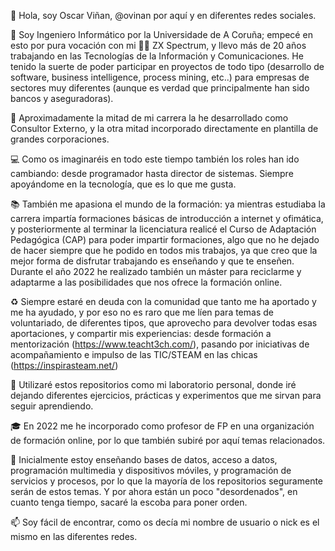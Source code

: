 👋 Hola, soy Oscar Viñan, @ovinan por aquí y en diferentes redes sociales.

👀 Soy Ingeniero Informático por la Universidade de A Coruña; empecé en esto por pura vocación con mi 🏳️‍🌈 ZX Spectrum, y llevo más de 20 años trabajando en 
las Tecnologías de la Información y Comunicaciones. He tenido la suerte de poder participar en proyectos de todo tipo (desarrollo de software, business intelligence, 
process mining, etc..) para empresas de sectores muy diferentes (aunque es verdad que principalmente han sido bancos y aseguradoras).

💼 Aproximadamente la mitad de mi carrera la he desarrollado como Consultor Externo, y la otra mitad incorporado directamente en plantilla de grandes corporaciones.

💻 Como os imaginaréis en todo este tiempo también los roles han ido cambiando: desde programador hasta director de sistemas. Siempre apoyándome en la tecnología,
que es lo que me gusta.

📚 También me apasiona el mundo de la formación: ya mientras estudiaba la carrera impartía formaciones básicas de introducción a internet y ofimática, y posteriormente
al terminar la licenciatura realicé el Curso de Adaptación Pedagógica (CAP) para poder impartir formaciones, algo que no he dejado de hacer siempre que he podido en 
todos mis trabajos, ya que creo que la mejor forma de disfrutar trabajando es enseñando y que te enseñen.
Durante el año 2022 he realizado también un máster para reciclarme y adaptarme a las posibilidades que nos ofrece la formación online.

♻️ Siempre estaré en deuda con la comunidad que tanto me ha aportado y me ha ayudado, y por eso no es raro que me líen para temas de voluntariado, de diferentes tipos, que aprovecho para devolver todas esas aportaciones, y compartir mis experiencias: desde formación a mentorización (https://www.teacht3ch.com/), pasando por iniciativas de acompañamiento e impulso de las TIC/STEAM en las chicas (https://inspirasteam.net/)

🧪 Utilizaré estos repositorios como mi laboratorio personal, donde iré dejando diferentes ejercicios, prácticas y experimentos que me sirvan para seguir aprendiendo. 

🎓 En 2022 me he incorporado como profesor de FP en una organización de formación online, por lo que también subiré por aquí temas relacionados.

🧰 Inicialmente estoy enseñando bases de datos, acceso a datos, programación multimedia y dispositivos móviles, y programación de servicios y procesos, por lo que la mayoría de los repositorios seguramente serán de estos temas. Y por ahora están un poco "desordenados", en cuanto tenga tiempo, sacaré la escoba para poner orden.

📫 Soy fácil de encontrar, como os decía mi nombre de usuario o nick es el mismo en las diferentes redes.

<!---
ovinan/ovinan is a ✨ special ✨ repository because its `README.md` (this file) appears on your GitHub profile.
You can click the Preview link to take a look at your changes.
--->
